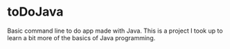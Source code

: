 # toDoJava

Basic command line to do app made with Java. This is a project I took up to learn a bit more of the basics of Java programming.
